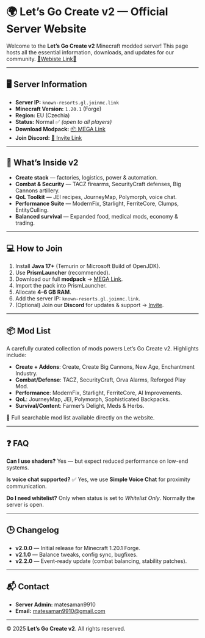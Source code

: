 # 🌍 Let’s Go Create v2 — Official Server Website

Welcome to the **Let’s Go Create v2** Minecraft modded server!
This page hosts all the essential information, downloads, and updates for our community.
[🔗Webiste Link🔗](https://matesaman9910.github.io/Lets-Go-Create-v2/)

---

## 🖥️ Server Information

* **Server IP:** `known-resorts.gl.joinmc.link`
* **Minecraft Version:** `1.20.1` (Forge)
* **Region:** EU (Czechia)
* **Status:** Normal ✅ *(open to all players)*
* **Download Modpack:** [📦 MEGA Link](https://mega.nz/folder/n4ohwLoT#nZmVoc55DjgOZPodBekirA)
* **Join Discord:** [💬 Invite Link](https://discord.gg/vGk4kKfQrj)

---

## 📜 What’s Inside v2

* **Create stack** — factories, logistics, power & automation.
* **Combat & Security** — TACZ firearms, SecurityCraft defenses, Big Cannons artillery.
* **QoL Toolkit** — JEI recipes, JourneyMap, Polymorph, voice chat.
* **Performance Suite** — ModernFix, Starlight, FerriteCore, Clumps, EntityCulling.
* **Balanced survival** — Expanded food, medical mods, economy & trading.

---

## 💻 How to Join

1. Install **Java 17+** (Temurin or Microsoft Build of OpenJDK).
2. Use **PrismLauncher** (recommended).
3. Download our full **modpack** → [MEGA Link](https://mega.nz/folder/n4ohwLoT#nZmVoc55DjgOZPodBekirA).
4. Import the pack into PrismLauncher.
5. Allocate **4–6 GB RAM**.
6. Add the server IP: `known-resorts.gl.joinmc.link`.
7. (Optional) Join our **Discord** for updates & support → [Invite](https://discord.gg/vGk4kKfQrj).

---

## 📦 Mod List

A carefully curated collection of mods powers Let’s Go Create v2.
Highlights include:

* **Create + Addons**: Create, Create Big Cannons, New Age, Enchantment Industry.
* **Combat/Defense**: TACZ, SecurityCraft, Orva Alarms, Reforged Play Mod.
* **Performance**: ModernFix, Starlight, FerriteCore, AI Improvements.
* **QoL**: JourneyMap, JEI, Polymorph, Sophisticated Backpacks.
* **Survival/Content**: Farmer’s Delight, Meds & Herbs.

📑 Full searchable mod list available directly on the website.

---

## ❓ FAQ

**Can I use shaders?**
Yes — but expect reduced performance on low-end systems.

**Is voice chat supported?**
✅ Yes, we use **Simple Voice Chat** for proximity communication.

**Do I need whitelist?**
Only when status is set to *Whitelist Only*. Normally the server is open.

---

## 🕒 Changelog

* **v2.0.0** — Initial release for Minecraft 1.20.1 Forge.
* **v2.1.0** — Balance tweaks, config sync, bugfixes.
* **v2.2.0** — Event-ready update (combat balancing, stability patches).

---

## 📬 Contact

* **Server Admin:** matesaman9910
* **Email:** [matesaman9910@gmail.com](mailto:matesaman9910@gmail.com)

---

© 2025 **Let’s Go Create v2**. All rights reserved.
